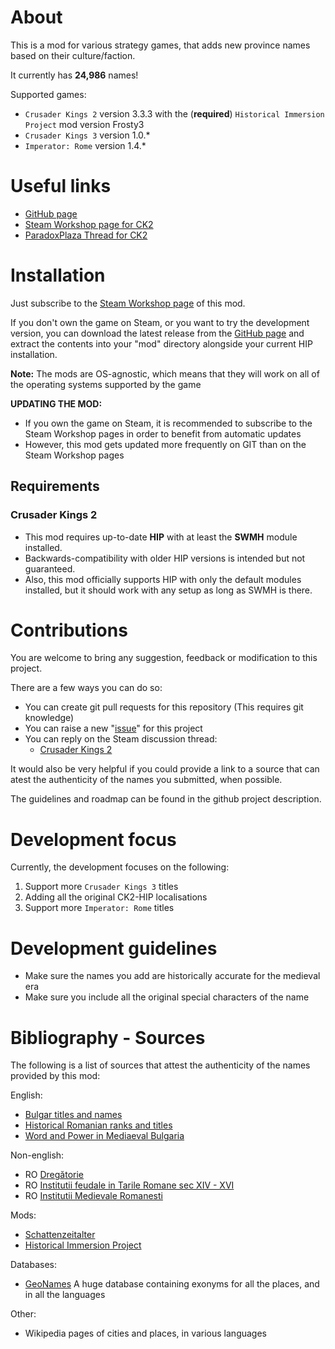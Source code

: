 # About

This is a mod for various strategy games, that adds new province names based on their culture/faction.

It currently has **24,986** names!

Supported games:
 - `Crusader Kings 2` version 3.3.3 with the (**required**) `Historical Immersion Project` mod version Frosty3
 - `Crusader Kings 3` version 1.0.*
 - `Imperator: Rome` version 1.4.*

# Useful links

- [GitHub page](https://github.com/hmlendea/ck2-hip-mcn)
- [Steam Workshop page for CK2](http://steamcommunity.com/sharedfiles/filedetails/?id=1175098675)
- [ParadoxPlaza Thread for CK2](https://forum.paradoxplaza.com/forum/index.php?threads/submod-more-cultural-names-v19-151-31-05.1184632/)

# Installation

Just subscribe to the [Steam Workshop page](http://steamcommunity.com/sharedfiles/filedetails/?id=1175098675) of this mod.

If you don't own the game on Steam, or you want to try the development version, you can download the latest release from the [GitHub page](https://github.com/hmlendea/ck2-hip-mcn/releases) and extract the contents into your "mod" directory alongside your current HIP installation.

**Note:** The mods are OS-agnostic, which means that they will work on all of the operating systems supported by the game

**UPDATING THE MOD:**
- If you own the game on Steam, it is recommended to subscribe to the Steam Workshop pages in order to benefit from automatic updates
- However, this mod gets updated more frequently on GIT than on the Steam Workshop pages

## Requirements

### Crusader Kings 2

- This mod requires up-to-date **HIP** with at least the **SWMH** module installed.
- Backwards-compatibility with older HIP versions is intended but not guaranteed.
- Also, this mod officially supports HIP with only the default modules installed, but it should work with any setup as long as SWMH is there.

# Contributions

You are welcome to bring any suggestion, feedback or modification to this project.

There are a few ways you can do so:

- You can create git pull requests for this repository (This requires git knowledge)
- You can raise a new "[issue](https://github.com/hmlendea/ck2-hip-mcn/issues)" for this project
- You can reply on the Steam discussion thread:
  - [Crusader Kings 2](http://steamcommunity.com/workshop/filedetails/discussion/1175098675/1479856439031332646/)

It would also be very helpful if you could provide a link to a source that can atest the authenticity of the names you submitted, when possible.

The guidelines and roadmap can be found in the github project description.

# Development focus

Currently, the development focuses on the following:

 1. Support more `Crusader Kings 3` titles
 2. Adding all the original CK2-HIP localisations
 3. Support more `Imperator: Rome` titles

# Development guidelines

- Make sure the names you add are historically accurate for the medieval era
- Make sure you include all the original special characters of the name

# Bibliography - Sources

The following is a list of sources that attest the authenticity of the names provided by this mod:

English:
- [Bulgar titles and names](http://www.chitatel.net/forum/topic/375-bulgar-titles-and-names/)
- [Historical Romanian ranks and titles](https://en.wikipedia.org/wiki/Historical_Romanian_ranks_and_titles)
- [Word and Power in Mediaeval Bulgaria](https://books.google.co.uk/books?id=O-j66lYzINEC)

Non-english:
- RO [Dregătorie](https://ro.wikipedia.org/wiki/Dreg%C4%83torie)
- RO [Institutii feudale in Tarile Romane sec XIV - XVI](http://www.ebacalaureat.ro/c/institutii-feudale-in-tarile-romane-sec-xiv---xvi/1158)
- RO [Institutii Medievale Romanesti](https://www.scribd.com/doc/103239549/Institutii-Medievale-Romanesti)

Mods:
- [Schattenzeitalter](http://www.moddb.com/mods/schattenzeitalter)
- [Historical Immersion Project](https://ck2.paradoxwikis.com/Historical_Immersion_Project)

Databases:
 - [GeoNames](http://www.geonames.org/) A huge database containing exonyms for all the places, and in all the languages

Other:
- Wikipedia pages of cities and places, in various languages
